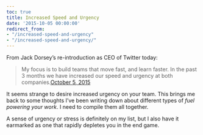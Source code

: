 ```yaml
---
toc: true
title: Increased Speed and Urgency
date: '2015-10-05 00:00:00'
redirect_from:
- "/increased-speed-and-urgency"
- "/increased-speed-and-urgency/"
---
```


From Jack Dorsey’s re-introduction as CEO of Twitter today:

> My focus is to build teams that move fast, and learn faster. In the past 3 months we have increased our speed and urgency at both companies.[October 5, 2015](https://twitter.com/jack/status/651003529444765696)

It seems strange to desire increased urgency on your team. This brings me back to some thoughts I’ve been writing down about different types of _fuel powering your work_. I need to compile them all together.

A sense of urgency or stress is definitely on my list, but I also have it earmarked as one that rapidly depletes you in the end game.

